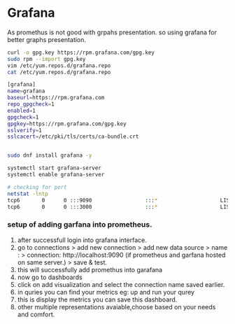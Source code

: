 # Grafana
As promethus is not good with grpahs presentation. so using grafana for better graphs presentation.
```bash
curl -o gpg.key https://rpm.grafana.com/gpg.key
sudo rpm --import gpg.key
vim /etc/yum.repos.d/grafana.repo
cat /etc/yum.repos.d/grafana.repo

[grafana]
name=grafana
baseurl=https://rpm.grafana.com
repo_gpgcheck=1
enabled=1
gpgcheck=1
gpgkey=https://rpm.grafana.com/gpg.key
sslverify=1
sslcacert=/etc/pki/tls/certs/ca-bundle.crt


sudo dnf install grafana -y 

systemctl start grafana-server
systemctl enable grafana-server

# checking for port
netstat -lntp
tcp6       0      0 :::9090                 :::*                    LISTEN      1661/prometheus
tcp6       0      0 :::3000                 :::*                    LISTEN      2069/grafana

```

### setup of adding garfana into prometheus.

1. after successfull login into grafana interface.
2. go to connections > add new connection > add new data source > name : <provide your name> > connection:  http://localhost:9090  (if prometheus and garfana hosted on same server.) > save & test.
3. this will successfully add promethus into garafana
4. now go to dashboards 
5. click on add visualization and select the connection name saved earlier.
6. in quries you can find your metrics eg: up and run your qurey 
7. this is display the metrics you can save this dashboard.
8. other multiple representations avaiable,choose based on your needs and comfort.